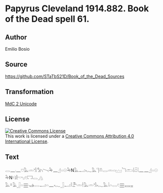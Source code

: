 # Papyrus Cleveland 1914.882. Book of the Dead spell 61.

## Author 

Emilio Bosio

## Source 

https://github.com/STaTbS21D/Book_of_the_Dead_Sources

## Transformation 

[MdC 2 Unicode](https://statbs21d.github.io/mdc2unicode.html)

## License 

<a rel="license" href="http://creativecommons.org/licenses/by/4.0/"><img alt="Creative Commons License" style="border-width:0" src="https://i.creativecommons.org/l/by/4.0/88x31.png" /></a><br />This work is licensed under a <a rel="license" href="http://creativecommons.org/licenses/by/4.0/">Creative Commons Attribution 4.0 International License</a>.

## Text 

<hiero>𓂋𓈖𓏺𓈖𓈞𓅓𓏛𓀜𓅡𓏤𓏱𓅆𓈖𓊨𓏏𓇳𓅆N𓅓𓂝𓆑𓅓𓊹𓌨𓂋𓏛𓏏𓈉𓆓𓂧𓌃𓏺𓏫𓇋𓈖𓈖𓊨𓏏𓇳𓅆N𓏌𓀀𓎡𓊪𓏲𓉐𓂋𓂻<br>
𓅓𓎼𓄿𓃀𓏏𓈗𓊛𓂋𓂝𓏏𓈖𓆑𓃀𓂝𓎛𓅤𓏛𓌂𓅓𓏛𓀜𓆑𓅓𓇋𓏏𓂋𓏲𓈗𓈘𓈇<br></hiero>